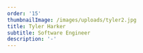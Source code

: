 ```yaml
---
order: '15'
thumbnailImage: /images/uploads/tyler2.jpg
title: Tyler Harker
subtitle: Software Engineer
description: '-'
---
```


